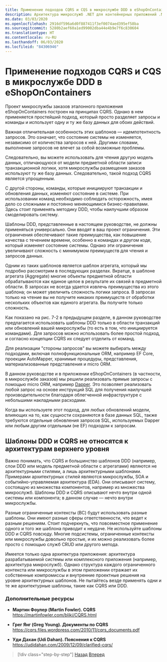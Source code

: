 ```yaml
---
title: Применение подходов CQRS и CQS в микрослужбе DDD в eShopOnContainers
description: Архитектура микрослужб .NET для контейнерных приложений .NET | Реализация CQRS в микрослужбе заказов в eShopOnContainers.
ms.date: 03/03/2020
ms.openlocfilehash: 2916df596a6d0f887411f3ef0074aed395ef58ba
ms.sourcegitcommit: 5280b2aef60a1ed99002dba44e4b9e7f6c830604
ms.translationtype: HT
ms.contentlocale: ru-RU
ms.lasthandoff: 06/03/2020
ms.locfileid: "84306946"
---
```

# <a name="apply-cqrs-and-cqs-approaches-in-a-ddd-microservice-in-eshoponcontainers"></a>Применение подходов CQRS и CQS в микрослужбе DDD в eShopOnContainers

Проект микрослужбы заказов эталонного приложения eShopOnContainers построен на принципах CQRS. Однако в нем применяется простейший подход, который просто разделяет запросы и команды и использует одну и ту же базу данных для обоих действий.

Важная отличительная особенность этих шаблонов — идемпотентность запросов. Это означает, что состояние системы не изменяется, независимо от количества запросов к ней. Другими словами, выполнение запросов не влечет за собой возможные проблемы.

Следовательно, вы можете использовать для чтения другую модель данных, отличающуюся от модели предметной области записи транзакционной логики, хотя микрослужбы размещения заказов используют ту же базу данных. Следовательно, такой подход CQRS является упрощенным.

С другой стороны, команды, которые инициируют транзакции и обновления данных, изменяют состояние в системе. При использовании команд необходимо соблюдать осторожность, имея дело со сложными и постоянно меняющимися бизнес-правилами. Здесь стоит применять методику DDD, чтобы наилучшим образом смоделировать систему.

Шаблоны DDD, представленные в настоящем руководстве, не должны применяться универсально. Они вводят в ваш проект ограничения. Эти ограничения обеспечивают такие преимущества, как повышение качества с течением времени, особенно в командах и другом коде, который изменяет состояние системы. Однако эти ограничения увеличивают сложность с минимумом преимуществ для чтения и запросов данных.

Одним из таких шаблонов является шаблон агрегата, который мы подробно рассмотрим в последующих разделах. Вкратце, в шаблоне агрегата (Aggregate) многие объекты предметной области обрабатываются как единое целое в результате их связей в предметной области. В запросах не всегда удается извлечь преимущества из этого шаблона; он может увеличить сложность логики запроса. В запросах только на чтение вы не получите никаких преимуществ от обработки нескольких объектов как единого агрегата. Вы получите только сложность.

Как показано на рис. 7-2 в предыдущем разделе, в данном руководстве предлагается использовать шаблоны DDD только в области транзакций или обновлений вашей микрослужбы (то есть в том, что инициируется командами). Для запросов можно использовать более простой подход, и согласно концепции CQRS их следует отделить от команд.

Для реализации "стороны запросов" вы можете выбирать между подходами, включая полнофункциональные ORM, например EF Core, проекции AutoMapper, хранимые процедуры, представления, материализованные представления и micro ORM.

В данном руководстве и в приложении eShopOnContainers (в частности, в микрослужбе заказов) мы решили реализовать прямые запросы с помощью micro ORM, например [Dapper](https://github.com/StackExchange/dapper-dot-net). Это позволяет реализовать любой запрос на основе инструкций SQL для получения наилучшей производительности благодаря облегченной инфраструктуре с небольшими накладными расходами.

Когда вы используете этот подход, для любых обновлений модели, влияющих на то, как сущности сохраняются в базе данных SQL, также требуются отдельные обновления запросов SQL, используемых Dapper или любым другим отдельным (не EF) подходом к запросам.

## <a name="cqrs-and-ddd-patterns-are-not-top-level-architectures"></a>Шаблоны DDD и CQRS не относятся к архитектурам верхнего уровня

Важно понимать, что CQRS и большинство шаблонов DDD (например, слои DDD или модель предметной области с агрегатами) являются не архитектурными стилями, а лишь архитектурными шаблонами. Примерами архитектурных стилей являются микрослужбы, SOA и событийно-управляемая архитектура (EDA). Они описывают систему, состоящую из множества компонентов, например из множества микрослужб. Шаблоны DDD и CQRS описывают нечто внутри одной системы или компонента; в данном случае — нечто внутри микрослужбы.

Разные ограниченные контексты (BC) будут использовать разные шаблоны. Они имеют разные сферы ответственности, что ведет к разным решениям. Стоит подчеркнуть, что повсеместное применение одного и того же шаблона приводит к неудаче. Не используйте шаблоны DDD и CQRS повсюду. Многие подсистемы, ограниченные контексты или микрослужбы довольно простые, и их можно реализовать более просто с помощью служб CRUD или другого метода.

Имеется только одна архитектура приложения: архитектура разрабатываемой системы или комплексного приложения (например, архитектура микрослужб). Однако структура каждого ограниченного контекста или микрослужбы в этом приложении отражает их собственные компромиссы и внутренние проектные решения на уровне архитектурных шаблонов. Не пытайтесь везде применять одни и те же архитектурные шаблоны, такие как CQRS или DDD.

### <a name="additional-resources"></a>Дополнительные ресурсы

- **Мартин Фоулер (Martin Fowler). CQRS** \
  <https://martinfowler.com/bliki/CQRS.html>

- **Грег Янг (Greg Young). Документы по CQRS**  \
  <https://cqrs.files.wordpress.com/2010/11/cqrs_documents.pdf>

- **Уди Дахан (Udi Dahan). Пояснения к CQRS** \
  <https://udidahan.com/2009/12/09/clarified-cqrs/>

>[!div class="step-by-step"]
>[Назад](apply-simplified-microservice-cqrs-ddd-patterns.md)
>[Вперед](cqrs-microservice-reads.md)
